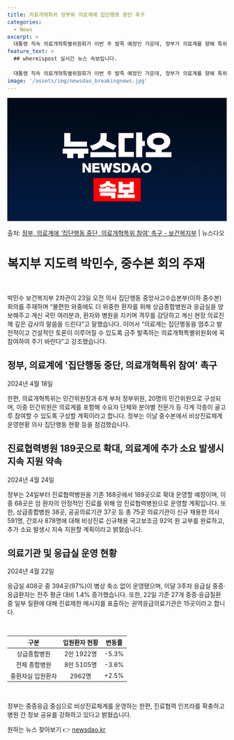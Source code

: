 ```yaml
---
title: 의료개혁특위 정부와 의료계에 집단행동 중단 촉구
categories:
  - News
excerpt: >
  대통령 직속 의료개혁특별위원회가 이번 주 발족 예정인 가운데, 정부가 의료계를 향해 특위에 참여해 줄 것을 …
feature_text: >
  ## whereispost 실시간 뉴스 속보입니다.

  대통령 직속 의료개혁특별위원회가 이번 주 발족 예정인 가운데, 정부가 의료계를 향해 특위에 참여해 줄 것을 …
image: '/assets/img/newsdao_breakingnews.jpg'
---
```


![뉴스다오 속보](/assets/img/newsdao_breakingnews.jpg)

<p>출처: <a href="https://newsdao.kr/3651" rel="dofollow">정부, 의료계에 ‘집단행동 중단, 의료개혁특위 참여’ 촉구 - 보건복지부</a> | 뉴스다오</p>

<h1>복지부 지도력 박민수, 중수본 회의 주재</h1>
<p data-ke-size="size16">&nbsp;</p>
박민수 보건복지부 2차관이 23일 오전 의사 집단행동 중앙사고수습본부(이하 중수본) 회의를 주재하며 “불편한 와중에도 더 위중한 환자를 위해 상급종합병원과 응급실을 양보해주고 계신 국민 여러분과, 환자와 병원을 지키며 격무를 감당하고 계신 현장 의료진께 깊은 감사의 말씀을 드린다”고 말했습니다.  이어서 “의료계는 집단행동을 멈추고 발전적이고 건설적인 토론이 이루어질 수 있도록 금주 발족하는 의료개혁특별위원회에 꼭 참여하여 주기 바란다”고 강조했습니다.

<h2 data-ke-size="size26">정부, 의료계에 '집단행동 중단, 의료개혁특위 참여' 촉구</h2>
<p data-ke-size="size16">2024년 4월 18일</p>
한편, 의료개혁특위는 민간위원장과 6개 부처 정부위원, 20명의 민간위원으로 구성되며, 이중 민간위원은 의료계를 포함해 수요자 단체와 분야별 전문가 등 각계 각층이 골고루 참여할 수 있도록 구성할 계획이라고 합니다. 정부는 이날 중수본에서 비상진료체계 운영현황 의사 집단행동 현황 등을 점검했습니다.

<h2 data-ke-size="size26">진료협력병원 189곳으로 확대, 의료계에 추가 소요 발생시 지속 지원 약속</h2>
<p data-ke-size="size16">2024년 4월 24일</p>
정부는 24일부터 진료협력병원을 기존 168곳에서 189곳으로 확대 운영할 예정이며, 이 중 68곳은 암 환자의 안정적인 진료를 위해 암 진료협력병원으로 운영할 계획입니다. 또한, 상급종합병원 38곳, 공공의료기관 37곳 등 총 75곳 의료기관이 신규 채용한 의사 591명, 간호사 878명에 대해 비상진료 신규채용 국고보조금 92억 원 교부를 완료하고, 추가 소요 발생시 지속 지원할 계획이라고 밝혔습니다.

<h2 data-ke-size="size26">의료기관 및 응급실 운영 현황</h2>
<p data-ke-size="size16">2024년 4월 22일</p>
응급실 408곳 중 394곳(97%)이 병상 축소 없이 운영됐으며, 이달 3주차 응급실 중증·응급환자는 전주 평균 대비 1.4% 증가했습니다. 또한, 22일 기준 27개 중증·응급질환 중 일부 질환에 대해 진료제한 메시지를 표출하는 권역응급의료기관은 15곳이라고 합니다.

<p data-ke-size="size16">&nbsp;</p>

<table>
	<thead>
		<tr>
			<th style="text-align: center;">구분</th>
			<th style="text-align: center;">입원환자 현황</th>
			<th style="text-align: center;">변동률</th>
		</tr>
	</thead>
	<tbody>
		<tr>
			<td style="text-align: center;">상급종합병원</td>
			<td style="text-align: center;">2만 1922명</td>
			<td style="text-align: center;">-5.3%</td>
		</tr>
		<tr>
			<td style="text-align: center;">전체 종합병원</td>
			<td style="text-align: center;">8만 5105명</td>
			<td style="text-align: center;">-3.6%</td>
		</tr>
		<tr>
			<td style="text-align: center;">중환자실 입원환자</td>
			<td style="text-align: center;">2962명</td>
			<td style="text-align: center;">+2.5%</td>
		</tr>
	</tbody>
</table>

<p data-ke-size="size16">&nbsp;</p>
정부는 중증응급 중심으로 비상진료체계를 운영하는 한편, 진료협력 인프라를 확충하고 병원 간 정보 공유를 강화하고 있다고 밝혔습니다. 
 

원하는 뉴스 찾아보기 👉 <a href="https://newsdao.kr" rel="dofollow">newsdao.kr</a>


